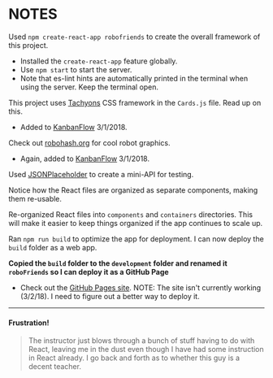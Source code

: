 # NOTES

Used `npm create-react-app robofriends` to create the overall framework of this project.
* Installed the `create-react-app` feature globally.
* Use `npm start` to start the server.
* Note that es-lint hints are automatically printed in the terminal when using the server. Keep the terminal open.

This project uses [Tachyons](http://tachyons.io/) CSS framework in the `Cards.js` file. Read up on this.
* Added to [KanbanFlow](https://kanbanflow.com/board/Emz6zrrv) 3/1/2018.

Check out [robohash.org](https://robohash.org/) for cool robot graphics.
* Again, added to [KanbanFlow](https://kanbanflow.com/board/Emz6zrrv) 3/1/2018.

Used [JSONPlaceholder](https://jsonplaceholder.typicode.com/) to create a mini-API for testing.

Notice how the React files are organized as separate components, making them re-usable.

Re-organized React files into `components` and `containers` directories. This will make it easier to keep things organized if the app continues to scale up.

Ran `npm run build` to optimize the app for deployment. I can now deploy the `build` folder as a web app.

**Copied the `build` folder to the `development` folder and renamed it `roboFriends` so I can deploy it as a GitHub Page**
* Check out the [GitHub Pages site](https://pulamusic.github.io/roboFriends/). NOTE: The site isn't currently working (3/2/18). I need to figure out a better way to deploy it.

---

#### Frustration!

> The instructor just blows through a bunch of stuff having to do with React, leaving me in the dust even though I have had some instruction in React already. I go back and forth as to whether this guy is a decent teacher.
